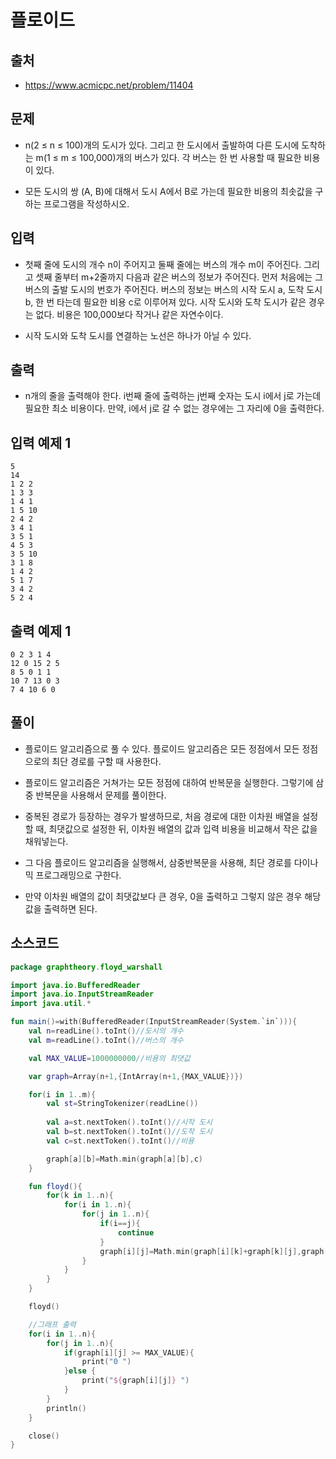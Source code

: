 # 플로이드

## 출처

* https://www.acmicpc.net/problem/11404

## 문제

* n(2 ≤ n ≤ 100)개의 도시가 있다. 그리고 한 도시에서 출발하여 다른 도시에 도착하는 m(1 ≤ m ≤ 100,000)개의 버스가 있다. 각 버스는 한 번 사용할 때 필요한 비용이 있다.

* 모든 도시의 쌍 (A, B)에 대해서 도시 A에서 B로 가는데 필요한 비용의 최솟값을 구하는 프로그램을 작성하시오.

## 입력

* 첫째 줄에 도시의 개수 n이 주어지고 둘째 줄에는 버스의 개수 m이 주어진다. 그리고 셋째 줄부터 m+2줄까지 다음과 같은 버스의 정보가 주어진다. 먼저 처음에는 그 버스의 출발 도시의 번호가 주어진다. 버스의 정보는 버스의 시작 도시 a, 도착 도시 b, 한 번 타는데 필요한 비용 c로 이루어져 있다. 시작 도시와 도착 도시가 같은 경우는 없다. 비용은 100,000보다 작거나 같은 자연수이다.

* 시작 도시와 도착 도시를 연결하는 노선은 하나가 아닐 수 있다.

## 출력

* n개의 줄을 출력해야 한다. i번째 줄에 출력하는 j번째 숫자는 도시 i에서 j로 가는데 필요한 최소 비용이다. 만약, i에서 j로 갈 수 없는 경우에는 그 자리에 0을 출력한다.

## 입력 예제 1

```
5
14
1 2 2
1 3 3
1 4 1
1 5 10
2 4 2
3 4 1
3 5 1
4 5 3
3 5 10
3 1 8
1 4 2
5 1 7
3 4 2
5 2 4
```

## 출력 예제 1

```
0 2 3 1 4
12 0 15 2 5
8 5 0 1 1
10 7 13 0 3
7 4 10 6 0
```

## 풀이

* 플로이드 알고리즘으로 풀 수 있다. 플로이드 알고리즘은 모든 정점에서 모든 정점으로의 최단 경로를 구할 때 사용한다. 

* 플로이드 알고리즘은 거쳐가는 모든 정점에 대하여 반복문을 실행한다. 그렇기에 삼중 반복문을 사용해서 문제를 풀이한다.

* 중복된 경로가 등장하는 경우가 발생하므로, 처음 경로에 대한 이차원 배열을 설정할 때, 최댓값으로 설정한 뒤, 이차원 배열의 값과 입력 비용을 비교해서 작은 값을 채워넣는다.

* 그 다음 플로이드 알고리즘을 실행해서, 삼중반복문을 사용해, 최단 경로를 다이나믹 프로그래밍으로 구한다.

* 만약 이차원 배열의 값이 최댓값보다 큰 경우, 0을 출력하고 그렇지 않은 경우 해당 값을 출력하면 된다.

## 소스코드

```kotlin
package graphtheory.floyd_warshall

import java.io.BufferedReader
import java.io.InputStreamReader
import java.util.*

fun main()=with(BufferedReader(InputStreamReader(System.`in`))){
    val n=readLine().toInt()//도시의 개수
    val m=readLine().toInt()//버스의 개수

    val MAX_VALUE=1000000000//비용의 최댓값

    var graph=Array(n+1,{IntArray(n+1,{MAX_VALUE})})

    for(i in 1..m){
        val st=StringTokenizer(readLine())
        
        val a=st.nextToken().toInt()//시작 도시
        val b=st.nextToken().toInt()//도착 도시
        val c=st.nextToken().toInt()//비용

        graph[a][b]=Math.min(graph[a][b],c)
    }

    fun floyd(){
        for(k in 1..n){
            for(i in 1..n){
                for(j in 1..n){
                    if(i==j){
                        continue
                    }
                    graph[i][j]=Math.min(graph[i][k]+graph[k][j],graph[i][j])
                }
            }
        }
    }

    floyd()

    //그래프 출력
    for(i in 1..n){
        for(j in 1..n){
            if(graph[i][j] >= MAX_VALUE){
                print("0 ")
            }else {
                print("${graph[i][j]} ")
            }
        }
        println()
    }

    close()
}
```
